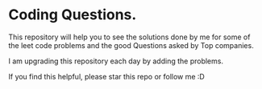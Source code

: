 # Coding Questions.

This repository will help you to see the solutions done by me for some of the leet code problems and the good Questions asked by Top companies.

I am upgrading this repository each day by adding the problems.

If you find this helpful, please star this repo or follow me :D
